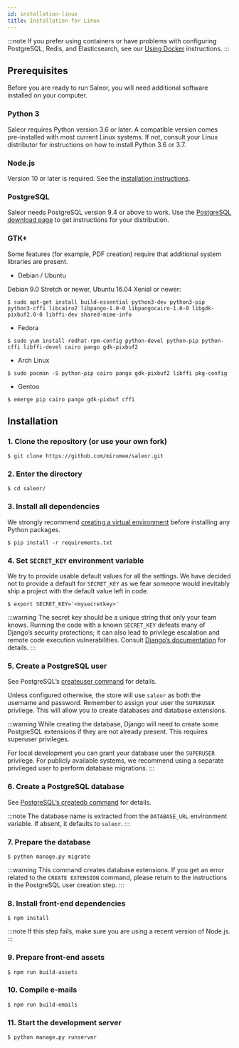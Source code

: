 ```yaml
---
id: installation-linux
title: Installation for Linux
---
```


:::note
If you prefer using containers or have problems with configuring PostgreSQL, Redis, and Elasticsearch, see our [Using Docker](getting-started/docker.md) instructions.
:::

## Prerequisites

Before you are ready to run Saleor, you will need additional software installed on your computer.

### Python 3

Saleor requires Python version 3.6 or later. A compatible version comes pre-installed with most current Linux systems. If not, consult your Linux distributor for instructions on how to install Python 3.6 or 3.7.

### Node.js

Version 10 or later is required. See the [installation instructions](https://nodejs.org/en/download/package-manager/).

### PostgreSQL

Saleor needs PostgreSQL version 9.4 or above to work. Use the [PostgreSQL download page](https://www.postgresql.org/download/) to get instructions for your distribution.

### GTK+

Some features (for example, PDF creation) require that additional system libraries are present.

- Debian / Ubuntu

Debian 9.0 Stretch or newer, Ubuntu 16.04 Xenial or newer:

```shell-session
$ sudo apt-get install build-essential python3-dev python3-pip python3-cffi libcairo2 libpango-1.0-0 libpangocairo-1.0-0 libgdk-pixbuf2.0-0 libffi-dev shared-mime-info
```

- Fedora

```shell-session
$ sudo yum install redhat-rpm-config python-devel python-pip python-cffi libffi-devel cairo pango gdk-pixbuf2
```

- Arch Linux

```shell-session
$ sudo pacman -S python-pip cairo pango gdk-pixbuf2 libffi pkg-config
```

- Gentoo

```shell-session
$ emerge pip cairo pango gdk-pixbuf cffi
```

## Installation

### 1. Clone the repository (or use your own fork)

```shell-session
$ git clone https://github.com/mirumee/saleor.git
```

### 2. Enter the directory

```shell-session
$ cd saleor/
```

### 3. Install all dependencies

We strongly recommend [creating a virtual environment](https://docs.python.org/3/tutorial/venv.html) before installing any Python packages.

```shell-session
$ pip install -r requirements.txt
```

### 4. Set `SECRET_KEY` environment variable

We try to provide usable default values for all the settings. We have decided not to provide a default for `SECRET_KEY` as we fear someone would inevitably ship a project with the default value left in code.

```shell-session
$ export SECRET_KEY='<mysecretkey>'
```

:::warning
The secret key should be a unique string that only your team knows. Running the code with a known `SECRET_KEY` defeats many of Django’s security protections; it can also lead to privilege escalation and remote code execution vulnerabilities. Consult [Django’s documentation](https://docs.djangoproject.com/en/1.11/ref/settings/#secret-key) for details.
:::

### 5. Create a PostgreSQL user

See PostgreSQL’s [createuser command](https://www.postgresql.org/docs/current/static/app-createuser.html) for details.

Unless configured otherwise, the store will use `saleor` as both the username and password. Remember to assign your user the `SUPERUSER` privilege. This will allow you to create databases and database extensions.

:::warning
While creating the database, Django will need to create some PostgreSQL extensions if they are not already present. This requires superuser privileges.

For local development you can grant your database user the `SUPERUSER` privilege. For publicly available systems, we recommend using a separate privileged user to perform database migrations.
:::

### 6. Create a PostgreSQL database

See [PostgreSQL’s createdb command](https://www.postgresql.org/docs/current/static/app-createdb.html) for details.

:::note
The database name is extracted from the `DATABASE_URL` environment variable. If absent, it defaults to `saleor`.
:::

### 7. Prepare the database

```shell-session
$ python manage.py migrate
```

:::warning
This command creates database extensions. If you get an error related to the `CREATE EXTENSION` command, please return to the instructions in the PostgreSQL user creation step.
:::

### 8. Install front-end dependencies

```shell-session
$ npm install
```

:::note
If this step fails, make sure you are using a recent version of Node.js.
:::

### 9. Prepare front-end assets

```shell-session
$ npm run build-assets
```

### 10. Compile e-mails

```shell-session
$ npm run build-emails
```

### 11. Start the development server

```shell-session
$ python manage.py runserver
```
